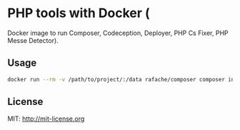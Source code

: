 # PHP tools with Docker (

Docker image to run Composer, Codeception, Deployer, PHP Cs Fixer, PHP Messe Detector).

## Usage

```bash
docker run --rm -v /path/to/project/:/data rafache/composer composer install --no-dev
```

## License

MIT: http://mit-license.org
